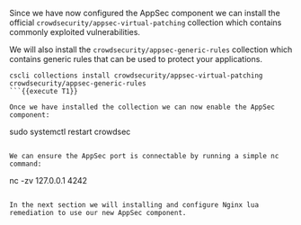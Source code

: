 Since we have now configured the AppSec component we can install the official `crowdsecurity/appsec-virtual-patching` collection which contains commonly exploited vulnerabilities.

We will also install the `crowdsecurity/appsec-generic-rules` collection which contains generic rules that can be used to protect your applications.

```
cscli collections install crowdsecurity/appsec-virtual-patching crowdsecurity/appsec-generic-rules
```{{execute T1}}

Once we have installed the collection we can now enable the AppSec component:

```
sudo systemctl restart crowdsec
```{{execute T1}}

We can ensure the AppSec port is connectable by running a simple nc command:

```
nc -zv 127.0.0.1 4242
```{{execute T1}}

In the next section we will installing and configure Nginx lua remediation to use our new AppSec component.
